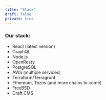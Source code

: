 ```yaml
---
title: "Stack"
draft: false
private: true
---
```


### Our stack:
- React (latest version)
- GraphQL
- Node.js
- OpenResty
- PostgreSQL
- AWS (multiple services)
- Terraform/Terragrunt
- Ethereum, Tezos (and more chains to come)
- FreeBSD
- Craft CMS
